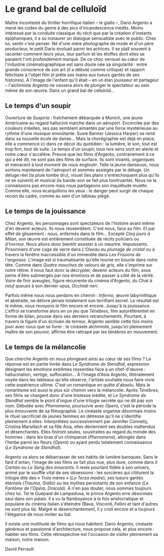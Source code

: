 # Le grand bal de celluloïd

Maître incontesté du thriller horrifique italien – le giallo –, Dario Argento a mené les codes du genre à des pics d'incandescence inédits. Moins intéressé par la conduite classique du récit que par la création d'instants épiphaniques, il a su instaurer un dialogue sensualiste avec le public. Chez lui, sentir c'est penser.
Né d'une mère photographe de mode et d'un père producteur, le petit Dario évoluait parmi les actrices. Il se plaît souvent à raconter comment leurs yeux, leur parfum et les étoffes dont elles se paraient l'ont profondément marqué. De ce choc sensuel au cœur de l'industrie cinématographique est sans doute née sa singularité : entre grande conscience de son art (il a débuté comme critique) et rapport fétichiste à l'objet film (il prête ses mains aux tueurs gantés de ses histoires). À l'image de l'enfant qu'il était – en un élan jouisseur et partageur – l'alchimiste Argento ne cessera alors de plonger le spectateur au sein même de son œuvre. Dans un grand bal de celluloïd...

## Le temps d'un soupir

Ouverture de _Suspiria_ : fraîchement débarquée à Munich, une jeune Américaine au regard halluciné marche dans un aéroport. Encerclée par des couleurs irréelles, ses pas semblent aimantés par une force mystérieuse au rythme d'une musique envoûtante. Susie Banner (Jessica Harper) se rend dans sa nouvelle école de danse... Mais la chorégraphie est déjà en place, elle a commencé ici dans ce décor du quotidien : la lumière, le son, tout est trop fort, tout de suite. Le temps d'un soupir, tous nos sens sont en alerte et notre cœur s'accélère. Preuve que les films d'Argento, contrairement à ce qui a été dit, ne sont pas des films de surface. Ils sont vivants, organiques et menacent à tout moment de nous engloutir. Telle la jeune danseuse, nous sortons maintenant de l'aéroport et sommes assiégés par le déluge. Un déluge réel (la pluie tombe dru), visuel (les plans s'entrechoquent plus qu'ils ne se suivent) et musical (la bande-son se fait plus tonitruante). Nous ne la connaissons pas encore mais nous partageons son inquiétude muette. Comme elle, nous écarquillons les yeux : le danger peut surgir de chaque recoin du cadre, comme au sein d'un tableau piégé.

## Le temps de la jouissance

Chez Argento, les personnages sont spectateurs de l'histoire avant même d'en devenir acteurs. Ils nous ressemblent. C'est nous, face au film. Et par effet de glissement : nous, enfermés dans le film... Excepté _Cinq jours à Milan_, son œuvre est entièrement constituée de récits policiers ou d'horreur. Nous allons donc bientôt assister à un meurtre. Impuissants. Prisonniers d'une cage de verre dans _L'Oiseau au plumage de cristal_ ou à travers la fenêtre inaccessible d'un immeuble dans _Les Frissons de l'angoisse_. L'image est si traumatisante qu'elle tourne en boucle dans notre tête. Comme dans _Quatre mouches de velours de gris_, elle s'imprime sur notre rétine. Il nous faut donc la décrypter, devenir acteurs du film, sous peine d'être submergés par nos émotions et de passer à côté de la vérité. Voire de finir aveugles, figure récurrente du cinéma d'Argento, du _Chat à neuf queues_ à son dernier opus, _Occhiali neri_.

Parfois même nous nous perdons en chemin : _Inferno_, œuvre labyrinthique et abstraite, ne délivre jamais totalement son terrifiant secret. Le résultat est le même, nous revoyons le film encore et encore. Jusqu'à la jouissance. L'effroi se transforme alors en un jeu que _Ténèbres_, film autoréférentiel en forme de bilan, pousse dans ses derniers retranchements. Pourtant, à travers la figure d'un écrivain de terreur, Argento semble cette fois moins jouir avec nous que se livrer : le cinéaste alchimiste, jusqu'ici pleinement maître de son pouvoir, affirme être rattrapé par les ténèbres en mouvement.

## Le temps de la mélancolie

Que cherche Argento en nous plongeant ainsi au cœur de ses films ? La réponse est en partie livrée dans _Le Syndrome de Stendhal_, expression désignant les émotions extrêmes ressenties face à un chef-d'œuvre : hallucination, vertige, suffocation... À l'image d'Asia Argento, littéralement noyée dans les tableaux qu'elle observe, l'artiste souhaite nous faire vivre cette expérience ultime. C'est un romantique en quête d'absolu. Mais le romantisme est aussi le plus sûr chemin vers la mélancolie. Après _Ténèbres_, ses films se chargent donc d'une tristesse inédite, et _Le Syndrome de Stendhal_ semble le point d'orgue d'une trilogie secrète qui ne dit pas son nom. Débutée avec _Phenomena_, poursuivie avec _Opera_, c'est la période la plus émouvante de sa filmographie. Le cinéaste organise désormais moins le rituel sacrificiel de jeunes femmes en détresse qu'il ne s'identifie pleinement à elles. Interprétées successivement par Jennifer Connelly, Cristina Marsillach et sa fille Asia, elles deviennent ses doubles inattendus et désenchantés. Elles finiront seules, soustraites au regard du monde des hommes : dans les bras d'un chimpanzé (_Phenomena_), allongée dans l'herbe parmi les fleurs (_Opera_) ou ayant perdu totalement connaissance (_Le Syndrome de Stendhal_).

Argento va alors se débarrasser de ses habits de lumière baroques. Sans le fard d'antan, l'image de ses films se fait plus nue, plus dure, comme dans _Il Cartaio_ ou _Le Sang des innocents_. Il reste pourtant fidèle à son univers, animé par le souffle vital de ses obsessions : les sorcières qui clôturent la trilogie dite des « Trois mères » (_La Terza madre_), ses tueurs gantés éternels (_Trauma_, _Giallo_) ou les mythes persistants de son enfance (_Le Fantôme de l'Opéra_, _Dracula_). À n'en pas douter, nous sommes toujours chez lui. Tel le Guépard de Lampedusa, le prince Argento erre désormais seul dans son palais. Il a vu la flamboyance à la fois aristocratique et populaire du cinéma italien s'éteindre (Bava, Visconti, Fellini et tant d'autres ne sont plus là). Malgré le désenchantement, il y croit encore et a toujours l'élégance de nous inviter au bal.

Il existe une multitude de films qui nous habitent. Dario Argento, cinéaste généreux et passionné d'architecture, nous propose cela, et plus encore : habiter ses films. Cette rétrospective est l'occasion de visiter pleinement sa maison, notre maison.

David Perrault
